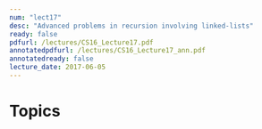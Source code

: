 ```yaml
---
num: "lect17"
desc: "Advanced problems in recursion involving linked-lists"
ready: false
pdfurl: /lectures/CS16_Lecture17.pdf
annotatedpdfurl: /lectures/CS16_Lecture17_ann.pdf
annotatedready: false
lecture_date: 2017-06-05
---
```


# Topics


